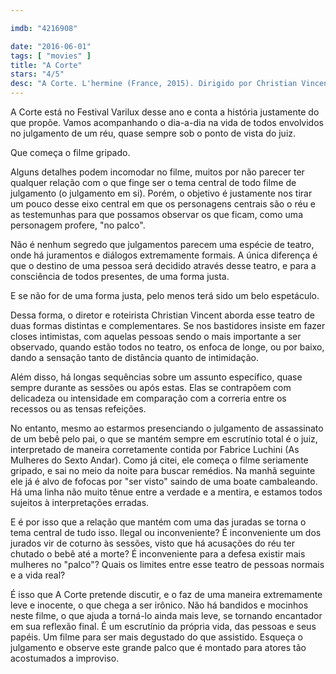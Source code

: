 ```yaml
---

imdb: "4216908"

date: "2016-06-01"
tags: [ "movies" ]
title: "A Corte"
stars: "4/5"
desc: "A Corte. L'hermine (France, 2015). Dirigido por Christian Vincent. Escrito por Christian Vincent. Com Fabrice Luchini, Sidse Babett Knudsen, Eva Lallier, Corinne Masiero, Sophie-Marie Larrouy, Fouzia Guezoum, Simon Ferrante, Abdellah Moundy, Serge Flamenbaum. Crítica escrita para o site CinemAqui."
---
```

A Corte está no Festival Varilux desse ano e conta a história justamente do que propõe. Vamos acompanhando o dia-a-dia na vida de todos envolvidos no julgamento de um réu, quase sempre sob o ponto de vista do juiz.

Que começa o filme gripado.

Alguns detalhes podem incomodar no filme, muitos por não parecer ter qualquer relação com o que finge ser o tema central de todo filme de julgamento (o julgamento em si). Porém, o objetivo é justamente nos tirar um pouco desse eixo central em que os personagens centrais são o réu e as testemunhas para que possamos observar os que ficam, como uma personagem profere, "no palco".

Não é nenhum segredo que julgamentos parecem uma espécie de teatro, onde há juramentos e diálogos extremamente formais. A única diferença é que o destino de uma pessoa será decidido através desse teatro, e para a consciência de todos presentes, de uma forma justa.

E se não for de uma forma justa, pelo menos terá sido um belo espetáculo.

Dessa forma, o diretor e roteirista Christian Vincent aborda esse teatro de duas formas distintas e complementares. Se nos bastidores insiste em fazer closes intimistas, com aquelas pessoas sendo o mais importante a ser observado, quando estão todos no teatro, os enfoca de longe, ou por baixo, dando a sensação tanto de distância quanto de intimidação.

Além disso, há longas sequências sobre um assunto específico, quase sempre durante as sessões ou após estas. Elas se contrapõem com delicadeza ou intensidade em comparação com a correria entre os recessos ou as tensas refeições.

No entanto, mesmo ao estarmos presenciando o julgamento de assassinato de um bebê pelo pai, o que se mantém sempre em escrutínio total é o juiz, interpretado de maneira corretamente contida por Fabrice Luchini (As Mulheres do Sexto Andar). Como já citei, ele começa o filme seriamente gripado, e sai no meio da noite para buscar remédios. Na manhã seguinte ele já é alvo de fofocas por "ser visto" saindo de uma boate cambaleando. Há uma linha não muito tênue entre a verdade e a mentira, e estamos todos sujeitos à interpretações erradas.

E é por isso que a relação que mantém com uma das juradas se torna o tema central de tudo isso. Ilegal ou inconveniente? É inconveniente um dos jurados vir de coturno às sessões, visto que há acusações do réu ter chutado o bebê até a morte? É inconveniente para a defesa existir mais mulheres no "palco"? Quais os limites entre esse teatro de pessoas normais e a vida real?

É isso que A Corte pretende discutir, e o faz de uma maneira extremamente leve e inocente, o que chega a ser irônico. Não há bandidos e mocinhos neste filme, o que ajuda a torná-lo ainda mais leve, se tornando encantador em sua reflexão final. É um escrutínio da própria vida, das pessoas e seus papéis. Um filme para ser mais degustado do que assistido. Esqueça o julgamento e observe este grande palco que é montado para atores tão acostumados a improviso.

